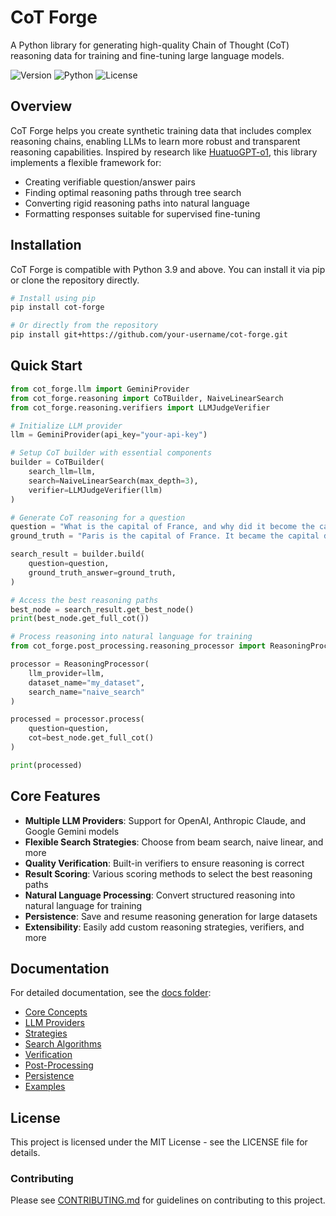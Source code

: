 # CoT Forge

A Python library for generating high-quality Chain of Thought (CoT) reasoning data for training and fine-tuning large language models.

![Version](https://img.shields.io/badge/version-0.1.0-blue)
![Python](https://img.shields.io/badge/python-≥3.9-blue)
![License](https://img.shields.io/badge/license-MIT-green)

## Overview

CoT Forge helps you create synthetic training data that includes complex reasoning chains, enabling LLMs to learn more robust and transparent reasoning capabilities. Inspired by research like [HuatuoGPT-o1](https://github.com/FreedomIntelligence/HuatuoGPT-o1), this library implements a flexible framework for:

* Creating verifiable question/answer pairs
* Finding optimal reasoning paths through tree search
* Converting rigid reasoning paths into natural language
* Formatting responses suitable for supervised fine-tuning

## Installation

CoT Forge is compatible with Python 3.9 and above. You can install it via pip or clone the repository directly.

```bash
# Install using pip
pip install cot-forge

# Or directly from the repository
pip install git+https://github.com/your-username/cot-forge.git
```

## Quick Start

```python
from cot_forge.llm import GeminiProvider
from cot_forge.reasoning import CoTBuilder, NaiveLinearSearch
from cot_forge.reasoning.verifiers import LLMJudgeVerifier

# Initialize LLM provider
llm = GeminiProvider(api_key="your-api-key")

# Setup CoT builder with essential components
builder = CoTBuilder(
    search_llm=llm,
    search=NaiveLinearSearch(max_depth=3),
    verifier=LLMJudgeVerifier(llm)
)

# Generate CoT reasoning for a question
question = "What is the capital of France, and why did it become the capital?"
ground_truth = "Paris is the capital of France. It became the capital due to its central location and political importance."

search_result = builder.build(
    question=question,
    ground_truth_answer=ground_truth,
)

# Access the best reasoning paths
best_node = search_result.get_best_node()
print(best_node.get_full_cot())

# Process reasoning into natural language for training
from cot_forge.post_processing.reasoning_processor import ReasoningProcessor

processor = ReasoningProcessor(
    llm_provider=llm, 
    dataset_name="my_dataset",
    search_name="naive_search"
)

processed = processor.process(
    question=question,
    cot=best_node.get_full_cot()
)

print(processed)
```

## Core Features

* **Multiple LLM Providers**: Support for OpenAI, Anthropic Claude, and Google Gemini models
* **Flexible Search Strategies**: Choose from beam search, naive linear, and more
* **Quality Verification**: Built-in verifiers to ensure reasoning is correct
* **Result Scoring**: Various scoring methods to select the best reasoning paths  
* **Natural Language Processing**: Convert structured reasoning into natural language for training
* **Persistence**: Save and resume reasoning generation for large datasets
* **Extensibility**: Easily add custom reasoning strategies, verifiers, and more


## Documentation

For detailed documentation, see the [docs folder](./docs/):

- [Core Concepts](./docs/core-concepts.md)
- [LLM Providers](./docs/llm-providers.md)
- [Strategies](./docs/strategies.md)
- [Search Algorithms](./docs/search-algorithms.md)
- [Verification](./docs/verification.md)
- [Post-Processing](./docs/post-processing.md)
- [Persistence](./docs/persistence.md)
- [Examples](./docs/examples.md)

## License
This project is licensed under the MIT License - see the LICENSE file for details.


### Contributing

Please see [CONTRIBUTING.md](./CONTRIBUTING.md) for guidelines on contributing to this project.